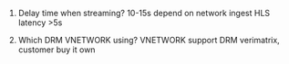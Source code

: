 1. Delay time when streaming?
10-15s depend on network ingest
HLS latency >5s

2. Which DRM VNETWORK using?
VNETWORK support DRM verimatrix, customer buy it own